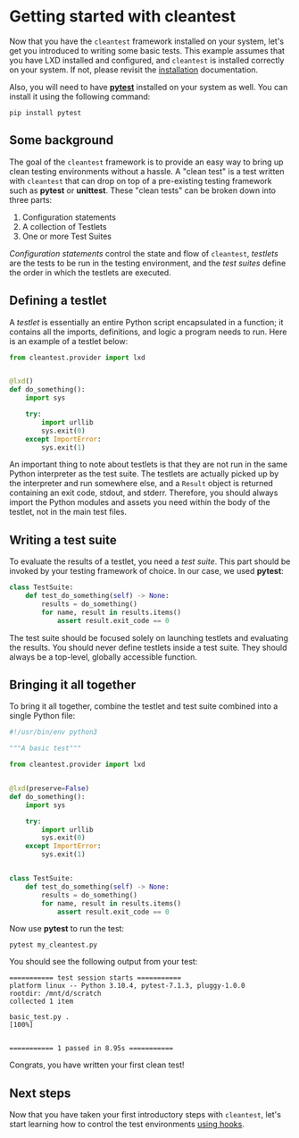 # Getting started with cleantest

Now that you have the `cleantest` framework installed on your system, let's get you introduced to writing some basic 
tests. This example assumes that you have LXD installed and configured, and `cleantest` is installed correctly on 
your system. If not, please revisit the [installation](./installation.md) documentation.

Also, you will need to have [__pytest__](https://docs.pytest.org/en/7.1.x/) installed on your system as well. 
You can install it using the following command:

```text
pip install pytest
```

## Some background

The goal of the `cleantest` framework is to provide an easy way to bring up clean testing environments without a 
hassle. A "clean test" is a test written with `cleantest` that can drop on top of a pre-existing testing framework 
such as __pytest__ or __unittest__. These "clean tests" can be broken down into three parts: 

1. Configuration statements
2. A collection of Testlets
3. One or more Test Suites

*Configuration statements* control the state and flow of `cleantest`, *testlets* are the tests to be run in the testing environment, and the *test suites* define the order in which the testlets are executed.

## Defining a testlet

A *testlet* is essentially an entire Python script encapsulated in a function; it contains all the imports, 
definitions, and logic a program needs to run. Here is an example of a testlet below:

```python
from cleantest.provider import lxd


@lxd()
def do_something():
    import sys

    try:
        import urllib
        sys.exit(0)
    except ImportError:
        sys.exit(1)
``` 

An important thing to note about testlets is that they are not run in the same Python interpreter as the test suite. 
The testlets are actually picked up by the interpreter and run somewhere else, and a `Result` object is returned 
containing an exit code, stdout, and stderr. Therefore, you should always import the Python modules and assets you 
need within the body of the testlet, not in the main test files.

## Writing a test suite

To evaluate the results of a testlet, you need a *test suite*. This part should be invoked by your testing framework 
of choice. In our case, we used __pytest__:

```python
class TestSuite:
    def test_do_something(self) -> None:
        results = do_something()
        for name, result in results.items()
            assert result.exit_code == 0
```

The test suite should be focused solely on launching testlets and evaluating the results. You should never define 
testlets inside a test suite. They should always be a top-level, globally accessible function.

## Bringing it all together

To bring it all together, combine the testlet and test suite combined into a single Python file:

```python
#!/usr/bin/env python3

"""A basic test"""

from cleantest.provider import lxd


@lxd(preserve=False)
def do_something():
    import sys

    try:
        import urllib
        sys.exit(0)
    except ImportError:
        sys.exit(1)


class TestSuite:
    def test_do_something(self) -> None:
        results = do_something()
        for name, result in results.items()
            assert result.exit_code == 0
```

Now use __pytest__ to run the test:

```text
pytest my_cleantest.py
```

You should see the following output from your test:

```test
=========== test session starts ===========
platform linux -- Python 3.10.4, pytest-7.1.3, pluggy-1.0.0
rootdir: /mnt/d/scratch
collected 1 item                                                                                                                                                                                                  

basic_test.py .                                                                                                                                                                                             [100%]


=========== 1 passed in 8.95s ===========

```

Congrats, you have written your first clean test!

## Next steps

Now that you have taken your first introductory steps with `cleantest`, let's start learning how to control the
test environments [using hooks](./hooks.md).
